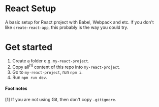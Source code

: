 # React Setup

A basic setup for React project with Babel, Webpack and etc. If you don't like `create-react-app`, this probably is the way you could try.

# Get started

1. Create a folder e.g. `my-react-project`.
2. Copy all<sup>[1]</sup> content of this repo into `my-react-project`. 
3. Go to `my-react-project`, run `npm i`.
4. Run `npm run dev`.

#### Foot notes
[1] If you are not using Git, then don't copy `.gitignore`.
